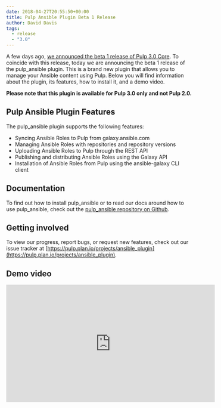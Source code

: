 ```yaml
---
date: 2018-04-27T20:55:50+00:00
title: Pulp Ansible Plugin Beta 1 Release
author: David Davis
tags:
  - release
  - "3.0"
---
```

<!-- more -->
A few days ago, [we announced the beta 1 release of Pulp 3.0 Core](/2018/04/25/beta-release/). To
coincide with this release, today we are announcing the beta 1 release of the pulp_ansible plugin.
This is a brand new plugin that allows you to manage your Ansible content using Pulp. Below you will
find information about the plugin, its features, how to install it, and a demo video.

**Please note that this plugin is available for Pulp 3.0 only and not Pulp 2.0.**

## Pulp Ansible Plugin Features

The pulp_ansible plugin supports the following features:

- Syncing Ansible Roles to Pulp from galaxy.ansible.com
- Managing Ansible Roles with repositories and repository versions
- Uploading Ansible Roles to Pulp through the REST API
- Publishing and distributing Ansible Roles using the Galaxy API
- Installation of Ansible Roles from Pulp using the ansible-galaxy CLI client

## Documentation

To find out how to install pulp_ansible or to read our docs around how to use pulp_ansible, check
out the [pulp_ansible repository on Github](https://github.com/pulp/pulp_ansible).

## Getting involved

To view our progress, report bugs, or request new features, check out our issue tracker at
[https://pulp.plan.io/projects/ansible_plugin](https://pulp.plan.io/projects/ansible_plugin).

## Demo video

<iframe width="560" height="315" src="https://www.youtube.com/embed/EnD8BGcNcjU" frameborder="0" allow="autoplay; encrypted-media" allowfullscreen></iframe>
